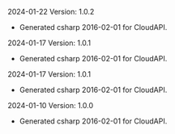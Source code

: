 2024-01-22 Version: 1.0.2
- Generated csharp 2016-02-01 for CloudAPI.

2024-01-17 Version: 1.0.1
- Generated csharp 2016-02-01 for CloudAPI.

2024-01-17 Version: 1.0.1
- Generated csharp 2016-02-01 for CloudAPI.

2024-01-10 Version: 1.0.0
- Generated csharp 2016-02-01 for CloudAPI.

